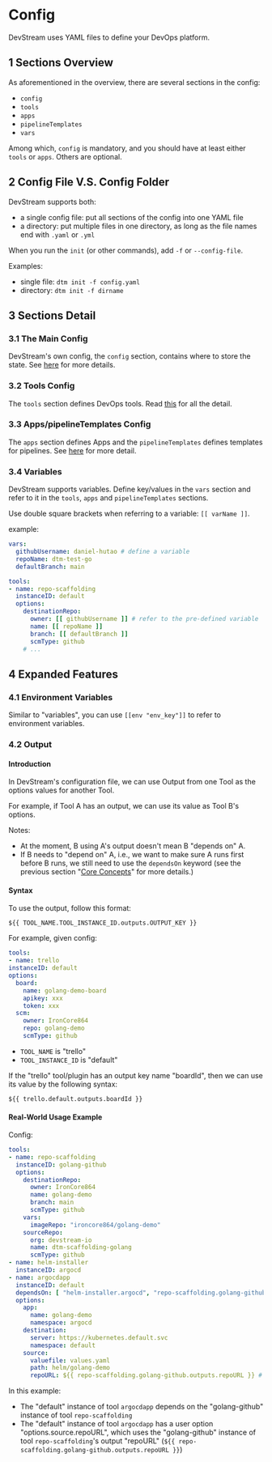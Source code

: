 # Config

DevStream uses YAML files to define your DevOps platform.

## 1 Sections Overview

As aforementioned in the overview, there are several sections in the config:

- `config`
- `tools`
- `apps`
- `pipelineTemplates`
- `vars`

Among which, `config` is mandatory, and you should have at least either `tools` or `apps`. Others are optional.

## 2 Config File V.S. Config Folder

DevStream supports both:

- a single config file: put all sections of the config into one YAML file
- a directory: put multiple files in one directory, as long as the file names end with `.yaml` or `.yml`

When you run the `init` (or other commands), add `-f` or `--config-file`.

Examples:

- single file: `dtm init -f config.yaml`
- directory: `dtm init -f dirname`

## 3 Sections Detail

### 3.1 The Main Config

DevStream's own config, the `config` section, contains where to store the state. See [here](./state.md) for more details.


### 3.2 Tools Config

The `tools` section defines DevOps tools. Read [this](./tools.md) for all the detail.

### 3.3 Apps/pipelineTemplates Config

The `apps` section defines Apps and the `pipelineTemplates` defines templates for pipelines. See [here](./apps.md) for more detail.

### 3.4 Variables

DevStream supports variables. Define key/values in the `vars` section and refer to it in the `tools`, `apps` and `pipelineTemplates` sections.

Use double square brackets when referring to a variable: `[[ varName ]]`.

example:

```yaml
vars:
  githubUsername: daniel-hutao # define a variable
  repoName: dtm-test-go
  defaultBranch: main

tools:
- name: repo-scaffolding
  instanceID: default
  options:
    destinationRepo:
      owner: [[ githubUsername ]] # refer to the pre-defined variable
      name: [[ repoName ]]
      branch: [[ defaultBranch ]]
      scmType: github
    # ...
```

## 4 Expanded Features

### 4.1 Environment Variables

Similar to "variables", you can use `[[env "env_key"]]` to refer to environment variables.

### 4.2 Output

#### Introduction

In DevStream's configuration file, we can use Output from one Tool as the options values for another Tool.

For example, if Tool A has an output, we can use its value as Tool B's options.

Notes:

- At the moment, B using A's output doesn't mean B "depends on" A.
- If B needs to "depend on" A, i.e., we want to make sure A runs first before B runs, we still need to use the `dependsOn` keyword (see the previous section "[Core Concepts](overview.md)" for more details.)

#### Syntax

To use the output, follow this format:

```
${{ TOOL_NAME.TOOL_INSTANCE_ID.outputs.OUTPUT_KEY }}
```

For example, given config:

```yaml
tools:
- name: trello
instanceID: default
options:
  board:
    name: golang-demo-board
    apikey: xxx
    token: xxx
  scm:
    owner: IronCore864
    repo: golang-demo
    scmType: github
 ```

- `TOOL_NAME` is "trello"
- `TOOL_INSTANCE_ID` is "default"

If the "trello" tool/plugin has an output key name "boardId", then we can use its value by the following syntax:

```
${{ trello.default.outputs.boardId }}
```

#### Real-World Usage Example

Config:

```yaml hl_lines="2 3 20 31"
tools:
- name: repo-scaffolding
  instanceID: golang-github
  options:
    destinationRepo:
      owner: IronCore864
      name: golang-demo
      branch: main
      scmType: github
    vars:
      imageRepo: "ironcore864/golang-demo"
    sourceRepo:
      org: devstream-io
      name: dtm-scaffolding-golang
      scmType: github
- name: helm-installer
  instanceID: argocd
- name: argocdapp
  instanceID: default
  dependsOn: [ "helm-installer.argocd", "repo-scaffolding.golang-github" ]
  options:
    app:
      name: golang-demo
      namespace: argocd
    destination:
      server: https://kubernetes.default.svc
      namespace: default
    source:
      valuefile: values.yaml
      path: helm/golang-demo
      repoURL: ${{ repo-scaffolding.golang-github.outputs.repoURL }} # pay attention here
```

In this example:

- The "default" instance of tool `argocdapp` depends on the "golang-github" instance of tool `repo-scaffolding`
- The "default" instance of tool `argocdapp` has a user option "options.source.repoURL", which uses the "golang-github" instance of tool `repo-scaffolding`'s output "repoURL" (`${{ repo-scaffolding.golang-github.outputs.repoURL }}`)

